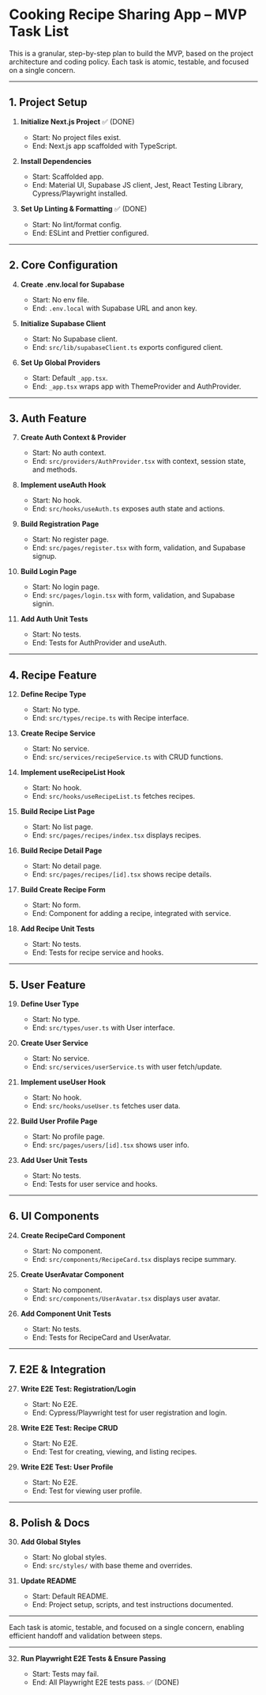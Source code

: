 # Cooking Recipe Sharing App – MVP Task List

This is a granular, step-by-step plan to build the MVP, based on the project architecture and coding policy. Each task is atomic, testable, and focused on a single concern.

---

## 1. Project Setup

1. **Initialize Next.js Project** ✅ (DONE)

   - Start: No project files exist.
   - End: Next.js app scaffolded with TypeScript.

2. **Install Dependencies**

   - Start: Scaffolded app.
   - End: Material UI, Supabase JS client, Jest, React Testing Library, Cypress/Playwright installed.

3. **Set Up Linting & Formatting** ✅ (DONE)
   - Start: No lint/format config.
   - End: ESLint and Prettier configured.

---

## 2. Core Configuration

4. **Create .env.local for Supabase**

   - Start: No env file.
   - End: `.env.local` with Supabase URL and anon key.

5. **Initialize Supabase Client**

   - Start: No Supabase client.
   - End: `src/lib/supabaseClient.ts` exports configured client.

6. **Set Up Global Providers**
   - Start: Default `_app.tsx`.
   - End: `_app.tsx` wraps app with ThemeProvider and AuthProvider.

---

## 3. Auth Feature

7. **Create Auth Context & Provider**

   - Start: No auth context.
   - End: `src/providers/AuthProvider.tsx` with context, session state, and methods.

8. **Implement useAuth Hook**

   - Start: No hook.
   - End: `src/hooks/useAuth.ts` exposes auth state and actions.

9. **Build Registration Page**

   - Start: No register page.
   - End: `src/pages/register.tsx` with form, validation, and Supabase signup.

10. **Build Login Page**

    - Start: No login page.
    - End: `src/pages/login.tsx` with form, validation, and Supabase signin.

11. **Add Auth Unit Tests**
    - Start: No tests.
    - End: Tests for AuthProvider and useAuth.

---

## 4. Recipe Feature

12. **Define Recipe Type**

    - Start: No type.
    - End: `src/types/recipe.ts` with Recipe interface.

13. **Create Recipe Service**

    - Start: No service.
    - End: `src/services/recipeService.ts` with CRUD functions.

14. **Implement useRecipeList Hook**

    - Start: No hook.
    - End: `src/hooks/useRecipeList.ts` fetches recipes.

15. **Build Recipe List Page**

    - Start: No list page.
    - End: `src/pages/recipes/index.tsx` displays recipes.

16. **Build Recipe Detail Page**

    - Start: No detail page.
    - End: `src/pages/recipes/[id].tsx` shows recipe details.

17. **Build Create Recipe Form**

    - Start: No form.
    - End: Component for adding a recipe, integrated with service.

18. **Add Recipe Unit Tests**
    - Start: No tests.
    - End: Tests for recipe service and hooks.

---

## 5. User Feature

19. **Define User Type**

    - Start: No type.
    - End: `src/types/user.ts` with User interface.

20. **Create User Service**

    - Start: No service.
    - End: `src/services/userService.ts` with user fetch/update.

21. **Implement useUser Hook**

    - Start: No hook.
    - End: `src/hooks/useUser.ts` fetches user data.

22. **Build User Profile Page**

    - Start: No profile page.
    - End: `src/pages/users/[id].tsx` shows user info.

23. **Add User Unit Tests**
    - Start: No tests.
    - End: Tests for user service and hooks.

---

## 6. UI Components

24. **Create RecipeCard Component**

    - Start: No component.
    - End: `src/components/RecipeCard.tsx` displays recipe summary.

25. **Create UserAvatar Component**

    - Start: No component.
    - End: `src/components/UserAvatar.tsx` displays user avatar.

26. **Add Component Unit Tests**
    - Start: No tests.
    - End: Tests for RecipeCard and UserAvatar.

---

## 7. E2E & Integration

27. **Write E2E Test: Registration/Login**

    - Start: No E2E.
    - End: Cypress/Playwright test for user registration and login.

28. **Write E2E Test: Recipe CRUD**

    - Start: No E2E.
    - End: Test for creating, viewing, and listing recipes.

29. **Write E2E Test: User Profile**
    - Start: No E2E.
    - End: Test for viewing user profile.

---

## 8. Polish & Docs

30. **Add Global Styles**

    - Start: No global styles.
    - End: `src/styles/` with base theme and overrides.

31. **Update README**
    - Start: Default README.
    - End: Project setup, scripts, and test instructions documented.

---

Each task is atomic, testable, and focused on a single concern, enabling efficient handoff and validation between steps.

---

32. **Run Playwright E2E Tests & Ensure Passing**

    - Start: Tests may fail.
    - End: All Playwright E2E tests pass. ✅ (DONE)
